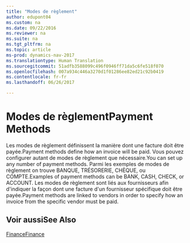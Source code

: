 ```yaml
---
title: "Modes de règlement"
author: edupont04
ms.custom: na
ms.date: 09/22/2016
ms.reviewer: na
ms.suite: na
ms.tgt_pltfrm: na
ms.topic: article
ms-prod: dynamics-nav-2017
ms.translationtype: Human Translation
ms.sourcegitcommit: 51adfb3588099c496f0946ff71da5c6fe518f070
ms.openlocfilehash: 007a934c446a3270d1f01286ee82ed21c92b0419
ms.contentlocale: fr-fr
ms.lasthandoff: 06/26/2017

---
```


# <a name="payment-methods"></a><span data-ttu-id="5e281-102">Modes de règlement</span><span class="sxs-lookup"><span data-stu-id="5e281-102">Payment Methods</span></span>
<span data-ttu-id="5e281-103">Les modes de règlement définissent la manière dont une facture doit être payée.</span><span class="sxs-lookup"><span data-stu-id="5e281-103">Payment methods define how an invoice will be paid.</span></span> <span data-ttu-id="5e281-104">Vous pouvez configurer autant de modes de règlement que nécessaire.</span><span class="sxs-lookup"><span data-stu-id="5e281-104">You can set up any number of payment methods.</span></span> <span data-ttu-id="5e281-105">Parmi les exemples de modes de règlement on trouve BANQUE, TRÉSORERIE, CHÈQUE, ou COMPTE.</span><span class="sxs-lookup"><span data-stu-id="5e281-105">Examples of payment methods can be BANK, CASH, CHECK, or ACCOUNT.</span></span>
<span data-ttu-id="5e281-106">Les modes de règlement sont liés aux fournisseurs afin d'indiquer la façon dont une facture d'un fournisseur spécifique doit être payée.</span><span class="sxs-lookup"><span data-stu-id="5e281-106">Payment methods are linked to vendors in order to specify how an invoice from the specific vendor must be paid.</span></span>

## <a name="see-also"></a><span data-ttu-id="5e281-107">Voir aussi</span><span class="sxs-lookup"><span data-stu-id="5e281-107">See Also</span></span>
[<span data-ttu-id="5e281-108">Finance</span><span class="sxs-lookup"><span data-stu-id="5e281-108">Finance</span></span>](finance-setup.md)  


